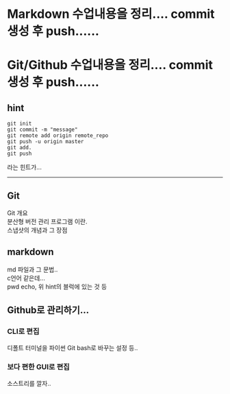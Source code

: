# Markdown 수업내용을 정리.... commit 생성 후 push......

# Git/Github 수업내용을 정리.... commit 생성 후 push......

## hint
```
git init
git commit -m "message"
git remote add origin remote_repo
git push -u origin master
git add.
git push
```  
라는 힌트가...

---

## Git
Git 개요  
분산형 버전 관리 프로그램 이란.  
스냅샷의 개념과 그 장점  

## markdown
md 파일과 그 문법..  
c언어 같은데...  
pwd echo, 위 hint의 블럭에 있는 것 등    

## Github로 관리하기...
### CLI로 편집
디폴트 터미널을 파이썬 Git bash로 바꾸는 설정 등..
### 보다 편한 GUI로 편집
소스트리를 깔자..